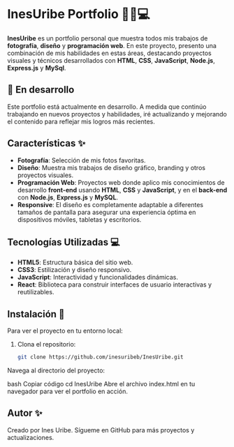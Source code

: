 # InesUribe Portfolio 📸🎨💻

**InesUribe** es un portfolio personal que muestra todos mis trabajos de **fotografía**, **diseño** y **programación web**. En este proyecto, presento una combinación de mis habilidades en estas áreas, destacando proyectos visuales y técnicos desarrollados con **HTML**, **CSS**, **JavaScript**, **Node.js**, **Express.js** y **MySql**.

## 🚧 En desarrollo
Este portfolio está actualmente en desarrollo. A medida que continúo trabajando en nuevos proyectos y habilidades, iré actualizando y mejorando el contenido para reflejar mis logros más recientes.

## Características ✨
- **Fotografía**: Selección de mis fotos favoritas.
- **Diseño**: Muestra mis trabajos de diseño gráfico, branding y otros proyectos visuales.
- **Programación Web**: Proyectos web donde aplico mis conocimientos de desarrollo **front-end** usando **HTML**, **CSS** y **JavaScript**, y en el **back-end** con **Node.js**, **Express.js** y **MySQL**.
- **Responsive**: El diseño es completamente adaptable a diferentes tamaños de pantalla para asegurar una experiencia óptima en dispositivos móviles, tabletas y escritorios.

## Tecnologías Utilizadas 💻
- **HTML5**: Estructura básica del sitio web.
- **CSS3**: Estilización y diseño responsivo.
- **JavaScript**: Interactividad y funcionalidades dinámicas.
- **React**: Biblioteca para construir interfaces de usuario interactivas y reutilizables.

## Instalación 🚀

Para ver el proyecto en tu entorno local:

1. Clona el repositorio:
   ```bash
   git clone https://github.com/inesuribeb/InesUribe.git
Navega al directorio del proyecto:

bash
Copiar código
cd InesUribe
Abre el archivo index.html en tu navegador para ver el portfolio en acción.


## Autor ✨
Creado por Ines Uribe. Sígueme en GitHub para más proyectos y actualizaciones.
